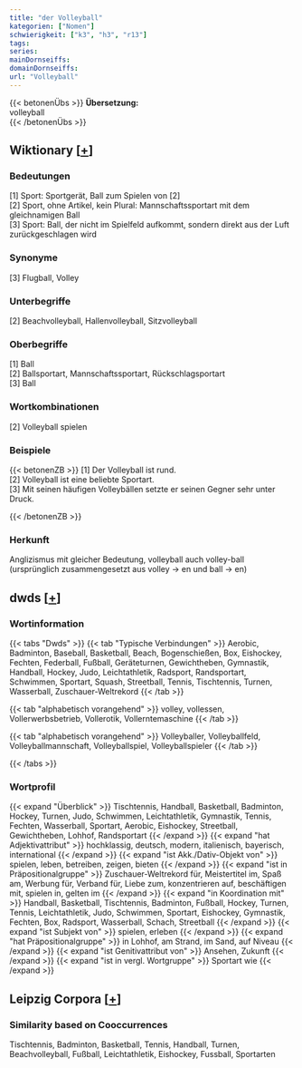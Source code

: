 ```yaml
---
title: "der Volleyball"
kategorien: ["Nomen"]
schwierigkeit: ["k3", "h3", "r13"]
tags:
series:
mainDornseiffs:
domainDornseiffs:
url: "Volleyball"
---
```


{{< betonenÜbs >}}
**Übersetzung:**  
volleyball  
{{< /betonenÜbs >}}

## Wiktionary [[+](https://de.wiktionary.org/wiki/Volleyball)]

### Bedeutungen
[1] Sport: Sportgerät, Ball zum Spielen von [2]  
[2] Sport, ohne Artikel, kein Plural: Mannschaftssportart mit dem gleichnamigen Ball  
[3] Sport: Ball, der nicht im Spielfeld aufkommt, sondern direkt aus der Luft zurückgeschlagen wird  

### Synonyme
[3] Flugball, Volley  

### Unterbegriffe
[2] Beachvolleyball, Hallenvolleyball, Sitzvolleyball  

### Oberbegriffe
[1] Ball  
[2] Ballsportart, Mannschaftssportart, Rückschlagsportart  
[3] Ball  

### Wortkombinationen
[2] Volleyball spielen  

### Beispiele
{{< betonenZB >}}
[1] Der Volleyball ist rund.  
[2] Volleyball ist eine beliebte Sportart.  
[3] Mit seinen häufigen Volleybällen setzte er seinen Gegner sehr unter Druck.  

{{< /betonenZB >}}
### Herkunft
Anglizismus mit gleicher Bedeutung, volleyball auch volley-ball (ursprünglich zusammengesetzt aus volley → en und ball → en)  



## dwds [[+](https://www.dwds.de/wb/Volleyball)]

### Wortinformation
{{< tabs "Dwds" >}}
{{< tab "Typische Verbindungen" >}}
Aerobic, Badminton, Baseball, Basketball, Beach, Bogenschießen, Box, Eishockey, Fechten, Federball, Fußball, Geräteturnen, Gewichtheben, Gymnastik, Handball, Hockey, Judo, Leichtathletik, Radsport, Randsportart, Schwimmen, Sportart, Squash, Streetball, Tennis, Tischtennis, Turnen, Wasserball, Zuschauer-Weltrekord
{{< /tab >}}

{{< tab "alphabetisch vorangehend" >}}
volley, vollessen, Vollerwerbsbetrieb, Vollerotik, Vollerntemaschine
{{< /tab >}}

{{< tab "alphabetisch vorangehend" >}}
Volleyballer, Volleyballfeld, Volleyballmannschaft, Volleyballspiel, Volleyballspieler
{{< /tab >}}

{{< /tabs >}}

### Wortprofil
{{< expand "Überblick" >}} Tischtennis, Handball, Basketball, Badminton, Hockey, Turnen, Judo, Schwimmen, Leichtathletik, Gymnastik, Tennis, Fechten, Wasserball, Sportart, Aerobic, Eishockey, Streetball, Gewichtheben, Lohhof, Randsportart {{< /expand >}}
{{< expand "hat Adjektivattribut" >}} hochklassig, deutsch, modern, italienisch, bayerisch, international {{< /expand >}}
{{< expand "ist Akk./Dativ-Objekt von" >}} spielen, leben, betreiben, zeigen, bieten {{< /expand >}}
{{< expand "ist in Präpositionalgruppe" >}} Zuschauer-Weltrekord für, Meistertitel im, Spaß am, Werbung für, Verband für, Liebe zum, konzentrieren auf, beschäftigen mit, spielen in, gelten im {{< /expand >}}
{{< expand "in Koordination mit" >}} Handball, Basketball, Tischtennis, Badminton, Fußball, Hockey, Turnen, Tennis, Leichtathletik, Judo, Schwimmen, Sportart, Eishockey, Gymnastik, Fechten, Box, Radsport, Wasserball, Schach, Streetball {{< /expand >}}
{{< expand "ist Subjekt von" >}} spielen, erleben {{< /expand >}}
{{< expand "hat Präpositionalgruppe" >}} in Lohhof, am Strand, im Sand, auf Niveau {{< /expand >}}
{{< expand "ist Genitivattribut von" >}} Ansehen, Zukunft {{< /expand >}}
{{< expand "ist in vergl. Wortgruppe" >}} Sportart wie {{< /expand >}}

## Leipzig Corpora [[+](https://corpora.uni-leipzig.de/en/res?word=Volleyball&corpusId=deu_newscrawl-public_2018)]


### Similarity based on Cooccurrences
Tischtennis, Badminton, Basketball, Tennis, Handball, Turnen, Beachvolleyball, Fußball, Leichtathletik, Eishockey, Fussball, Sportarten

